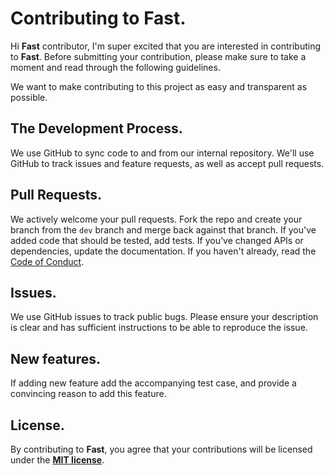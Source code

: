 # Contributing to Fast.

Hi **Fast** contributor, I'm super excited that you are interested in contributing to **Fast**. Before submitting your contribution, please make sure to take a moment and read through the following guidelines.

We want to make contributing to this project as easy and transparent as possible.

## The Development Process.
We use GitHub to sync code to and from our internal repository. We'll use GitHub to track issues and feature requests, as well as accept pull requests.

## Pull Requests.
We actively welcome your pull requests.
Fork the repo and create your branch from the `dev` branch and merge back against that branch.
If you've added code that should be tested, add tests.
If you've changed APIs or dependencies, update the documentation.
If you haven't already, read the [Code of Conduct](https://github.com/reblim/fast/blob/dev/.github/CODE_OF_CONDUCT.md).

## Issues.
We use GitHub issues to track public bugs. Please ensure your description is clear and has sufficient instructions to be able to reproduce the issue.

## New features.
If adding new feature add the accompanying test case, and provide a convincing reason to add this feature.

## License.
By contributing to **Fast**, you agree that your contributions will be licensed under the [**MIT license**](https://github.com/reblim/fast/blob/dev/LICENSE).